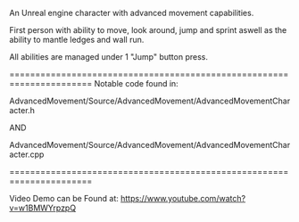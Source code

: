 An Unreal engine character with advanced movement capabilities. 

First person with ability to move, look around, jump and sprint
aswell as the ability to mantle ledges and wall run.

All abilities are managed under 1 "Jump" button press.

======================================================================
Notable code found in:

AdvancedMovement/Source/AdvancedMovement/AdvancedMovementCharacter.h

AND

AdvancedMovement/Source/AdvancedMovement/AdvancedMovementCharacter.cpp

======================================================================

Video Demo can be Found at:
https://www.youtube.com/watch?v=w1BMWYrpzpQ



